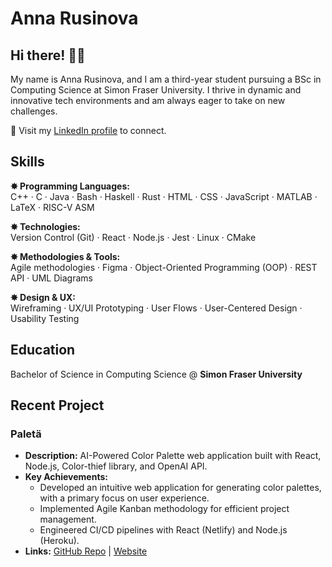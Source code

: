 # Anna Rusinova

## Hi there! 👋🏼

My name is Anna Rusinova, and I am a third-year student pursuing a BSc in Computing Science at Simon Fraser University. I thrive in dynamic and innovative tech environments and am always eager to take on new challenges.

📨 Visit my [LinkedIn profile](https://www.linkedin.com/in/annarusinova/) to connect.

## Skills

**✸ Programming Languages:**  <br>
C++ · C · Java · Bash · Haskell · Rust · HTML · CSS · JavaScript · MATLAB · LaTeX · RISC-V ASM

**✸ Technologies:** <br>
Version Control (Git) · React · Node.js · Jest · Linux · CMake

**✸ Methodologies & Tools:**  <br>
Agile methodologies · Figma · Object-Oriented Programming (OOP) · REST API · UML Diagrams  <br>

**✸ Design & UX:**  <br>
Wireframing · UX/UI Prototyping · User Flows · User-Centered Design · Usability Testing

## Education

Bachelor of Science in Computing Science @ **Simon Fraser University** <br>

## Recent Project
### Paletä
- **Description:** AI-Powered Color Palette web application built with React, Node.js, Color-thief library, and OpenAI API.
- **Key Achievements:**
  - Developed an intuitive web application for generating color palettes, with a primary focus on user experience.
  - Implemented Agile Kanban methodology for efficient project management.
  - Engineered CI/CD pipelines with React (Netlify) and Node.js (Heroku).
- **Links:** [GitHub Repo](https://github.com/scp10sfu/Root-9-Group-Project) | [Website](https://mypaleta.netlify.app/)

